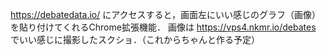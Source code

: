 https://debatedata.io/ にアクセスすると，画面左にいい感じのグラフ（画像）を貼り付けてくれるChrome拡張機能．
画像は https://vps4.nkmr.io/debates でいい感じに撮影したスクショ．（これからちゃんと作る予定）
